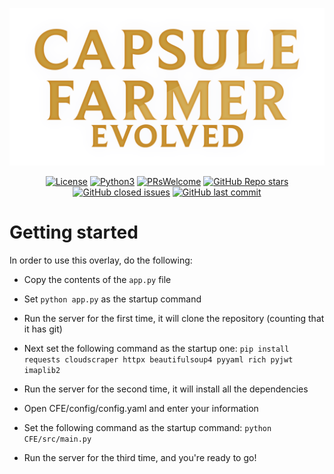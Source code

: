 ![# Capsule Farmer Evolved](https://raw.githubusercontent.com/LeagueOfPoro/CapsuleFarmerEvolved/master/.github/banner.png)

<!-- Font for banner above by Riot Games BeaufortForLoL https://brand.riotgames.com/en-us/league-of-legends/typography/ -->
<p align="center">
<a href="https://github.com/LeagueOfPoro/CapsuleFarmerEvolved/blob/master/LICENSE"><img alt="License" src="https://img.shields.io/badge/license-CC%20BY--NC--SA%204.0-orange"></a>
<a href="https://www.python.org/downloads/release/python-3100/"><img alt="Python3" src="https://img.shields.io/badge/built%20for-Python%E2%89%A53.10-red.svg?style=flat"></a>
<a href="https://github.com/LeagueOfPoro/CapsuleFarmerEvolved/pulls"><img alt="PRsWelcome" src="https://img.shields.io/badge/PRs-welcome-brightgreen.svg?style=flat"></a>
<a href="https://github.com/LeagueOfPoro/CapsuleFarmerEvolved/stargazers"><img alt="GitHub Repo stars" src="https://img.shields.io/github/stars/LeagueOfPoro/CapsuleFarmerEvolved"></a>
<a href="https://github.com/LeagueOfPoro/CapsuleFarmerEvolved/issues?q=is%3Aissue+is%3Aclosed"><img alt="GitHub closed issues" src="https://img.shields.io/github/issues-closed/LeagueOfPoro/CapsuleFarmerEvolved"></a>
<a href="https://github.com/LeagueOfPoro/CapsuleFarmerEvolved"><img alt="GitHub last commit" src="https://img.shields.io/github/last-commit/LeagueOfPoro/CapsuleFarmerEvolved"></a>
</p>

# Getting started

In order to use this overlay, do the following:

- Copy the contents of the `app.py` file
- Set `python app.py` as the startup command
- Run the server for the first time, it will clone the repository (counting that it has git)

- Next set the following command as the startup one: `pip install requests cloudscraper httpx beautifulsoup4 pyyaml rich pyjwt imaplib2`
- Run the server for the second time, it will install all the dependencies

- Open CFE/config/config.yaml and enter your information
- Set the following command as the startup command: `python CFE/src/main.py`
- Run the server for the third time, and you're ready to go!
